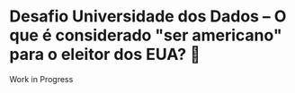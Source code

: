 # Desafio Universidade dos Dados – O que é considerado "ser americano" para o eleitor dos EUA? 🦅
Work in Progress 